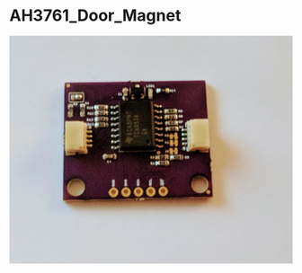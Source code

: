 # AH3761_Door_Magnet

![](https://github.com/sai-y/AH3761_Door_Magnet/blob/master/images/pcb_image.jpg)
